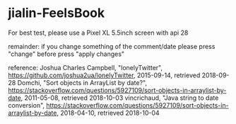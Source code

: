 # jialin-FeelsBook

For best test, please use a Pixel XL 5.5inch screen with api 28 

remainder: if you change something of the comment/date
please press "change" before press "apply changes"

reference:
Joshua Charles Campbell, "lonelyTwitter", https://github.com/joshua2ua/lonelyTwitter, 2015-09-14, retrieved 2018-09-28
Domchi, "Sort objects in ArrayList by date?", https://stackoverflow.com/questions/5927109/sort-objects-in-arraylist-by-date, 2011-05-08, retrieved 2018-10-03
vincrichaud, "Java string to date conversion", https://stackoverflow.com/questions/5927109/sort-objects-in-arraylist-by-date, 2018-04-10, retrieved 2018-10-04
